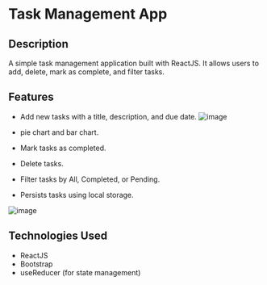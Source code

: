 # Task Management App


## Description


A simple task management application built with ReactJS. It allows users to add, delete, mark as complete, and filter tasks.


## Features


- Add new tasks with a title, description, and due date.
![image](https://github.com/user-attachments/assets/7ff57db6-9414-49c0-b1e9-9c36b9b766be)

- pie chart and bar chart.
- Mark tasks as completed.
- Delete tasks.
- Filter tasks by All, Completed, or Pending.
- Persists tasks using local storage.

![image](https://github.com/user-attachments/assets/99c7beac-9112-4e25-b722-5eac13fbba50)



## Technologies Used


- ReactJS
- Bootstrap
- useReducer (for state management)

